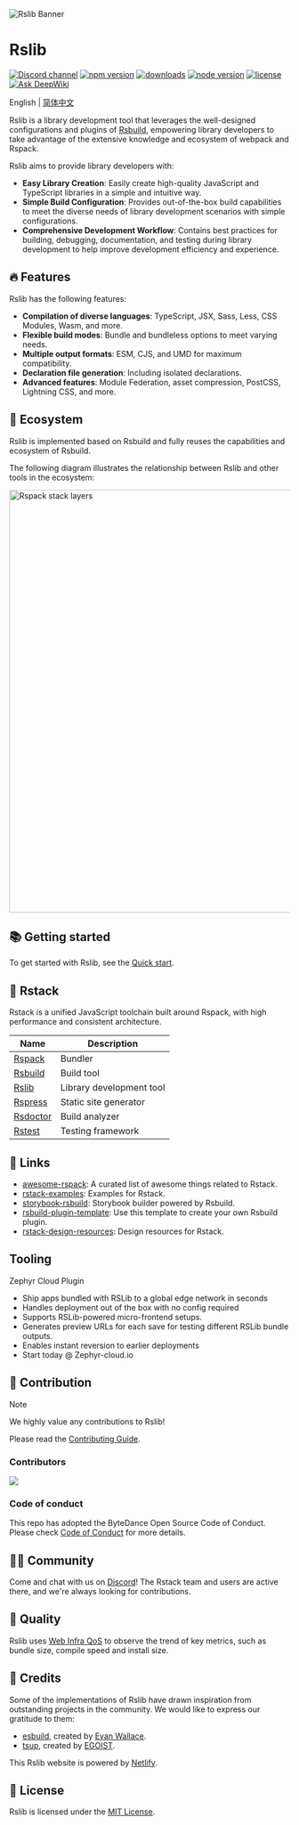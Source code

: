 <picture>
  <img alt="Rslib Banner" src="https://assets.rspack.rs/rslib/rslib-banner.png">
</picture>

# Rslib

<p>
  <a href="https://discord.gg/FQfm7VqU"><img src="https://img.shields.io/badge/chat-discord-blue?style=flat-square&logo=discord&colorA=564341&colorB=F8F5FF" alt="Discord channel" /></a>
  <a href="https://npmjs.com/package/@rslib/core?activeTab=readme"><img src="https://img.shields.io/npm/v/@rslib/core?style=flat-square&colorA=564341&colorB=F8F5FF" alt="npm version" /></a>
  <a href="https://npmcharts.com/compare/@rslib/core?minimal=true"><img src="https://img.shields.io/npm/dm/@rslib/core.svg?style=flat-square&colorA=564341&colorB=F8F5FF" alt="downloads" /></a>
  <a href="https://nodejs.org/en/about/previous-releases"><img src="https://img.shields.io/node/v/@rslib/core.svg?style=flat-square&colorA=564341&colorB=F8F5FF" alt="node version"></a>
  <a href="https://github.com/web-infra-dev/rslib/blob/main/LICENSE"><img src="https://img.shields.io/badge/License-MIT-blue.svg?style=flat-square&colorA=564341&colorB=F8F5FF" alt="license" /></a>
  <a href="https://deepwiki.com/web-infra-dev/rslib"><img src="https://deepwiki.com/badge.svg" alt="Ask DeepWiki" /></a>
</p>

English | [简体中文](./README.zh-CN.md)

Rslib is a library development tool that leverages the well-designed configurations and plugins of [Rsbuild](https://rsbuild.rs), empowering library developers to take advantage of the extensive knowledge and ecosystem of webpack and Rspack.

Rslib aims to provide library developers with:

- **Easy Library Creation**: Easily create high-quality JavaScript and TypeScript libraries in a simple and intuitive way.
- **Simple Build Configuration**: Provides out-of-the-box build capabilities to meet the diverse needs of library development scenarios with simple configurations.
- **Comprehensive Development Workflow**: Contains best practices for building, debugging, documentation, and testing during library development to help improve development efficiency and experience.

## 🔥 Features

Rslib has the following features:

- **Compilation of diverse languages**: TypeScript, JSX, Sass, Less, CSS Modules, Wasm, and more.
- **Flexible build modes**: Bundle and bundleless options to meet varying needs.
- **Multiple output formats**: ESM, CJS, and UMD for maximum compatibility.
- **Declaration file generation**: Including isolated declarations.
- **Advanced features**: Module Federation, asset compression, PostCSS, Lightning CSS, and more.

## 🎯 Ecosystem

Rslib is implemented based on Rsbuild and fully reuses the capabilities and ecosystem of Rsbuild.

The following diagram illustrates the relationship between Rslib and other tools in the ecosystem:

<img src="https://assets.rspack.rs/rsbuild/assets/rspack-stack-layers.png" alt="Rspack stack layers" width="760" />

## 📚 Getting started

To get started with Rslib, see the [Quick start](https://rslib.rs/guide/start/quick-start).

## 🦀 Rstack

Rstack is a unified JavaScript toolchain built around Rspack, with high performance and consistent architecture.

| Name                                                  | Description              |
| ----------------------------------------------------- | ------------------------ |
| [Rspack](https://github.com/web-infra-dev/rspack)     | Bundler                  |
| [Rsbuild](https://github.com/web-infra-dev/rsbuild)   | Build tool               |
| [Rslib](https://github.com/web-infra-dev/rslib)       | Library development tool |
| [Rspress](https://github.com/web-infra-dev/rspress)   | Static site generator    |
| [Rsdoctor](https://github.com/web-infra-dev/rsdoctor) | Build analyzer           |
| [Rstest](https://github.com/web-infra-dev/rstest)     | Testing framework        |

## 🔗 Links

- [awesome-rspack](https://github.com/web-infra-dev/awesome-rspack): A curated list of awesome things related to Rstack.
- [rstack-examples](https://github.com/rspack-contrib/rstack-examples): Examples for Rstack.
- [storybook-rsbuild](https://github.com/rspack-contrib/storybook-rsbuild): Storybook builder powered by Rsbuild.
- [rsbuild-plugin-template](https://github.com/rspack-contrib/rsbuild-plugin-template): Use this template to create your own Rsbuild plugin.
- [rstack-design-resources](https://github.com/rspack-contrib/rstack-design-resources): Design resources for Rstack.

## Tooling

Zephyr Cloud Plugin
- Ship apps bundled with RSLib to a global edge network in seconds 
- Handles deployment out of the box with no config required
- Supports RSLib-powered micro-frontend setups.
- Generates preview URLs for each save for testing different RSLib bundle outputs.
- Enables instant reversion to earlier deployments
- Start today @ Zephyr-cloud.io


## 🤝 Contribution

> [!NOTE]
> We highly value any contributions to Rslib!

Please read the [Contributing Guide](https://github.com/web-infra-dev/rslib/blob/main/CONTRIBUTING.md).

### Contributors

<a href="https://github.com/web-infra-dev/rslib/graphs/contributors" target="_blank">
  <img src="https://contrib.rocks/image?repo=web-infra-dev/rslib&columns=24">
</a>

### Code of conduct

This repo has adopted the ByteDance Open Source Code of Conduct. Please check [Code of Conduct](./CODE_OF_CONDUCT.md) for more details.

## 🧑‍💻 Community

Come and chat with us on [Discord](https://discord.gg/7uHaPXcVyV)! The Rstack team and users are active there, and we're always looking for contributions.

## 🌟 Quality

Rslib uses [Web Infra QoS](https://web-infra-qos.netlify.app?product=rslib&metrics=bundle-size) to observe the trend of key metrics, such as bundle size, compile speed and install size.

## 🙏 Credits

Some of the implementations of Rslib have drawn inspiration from outstanding projects in the community. We would like to express our gratitude to them:

- [esbuild](https://github.com/evanw/esbuild), created by [Evan Wallace](https://github.com/evanw).
- [tsup](https://github.com/egoist/tsup), created by [EGOIST](https://github.com/egoist).

This Rslib website is powered by [Netlify](https://www.netlify.com/).

## 📖 License

Rslib is licensed under the [MIT License](https://github.com/web-infra-dev/rslib/blob/main/LICENSE).
